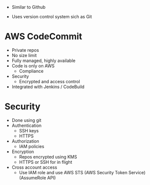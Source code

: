 - Similar to Github

- Uses version control system sich as Git

# AWS CodeCommit

- Private repos
- No size limit
- Fully managed, highly available
- Code is only on AWS
	- Compliance
- Security
	- Encrypted and access control
- Integrated with Jenkins / CodeBuild

# Security

- Done using git
- Authentication
	- SSH keys
	- HTTPS
- Authorization
	- IAM policies
- Encryption
	- Repos encrypted using KMS
	- HTTPS or SSH for in flight
- Cross account access
	- Use IAM role and use AWS STS (AWS Security Token Service) (AssumeRole API)